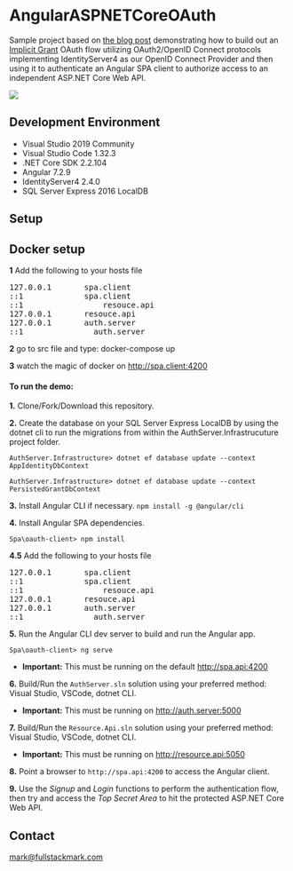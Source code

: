 # AngularASPNETCoreOAuth
Sample project based on <a href="https://fullstackmark.com/post/21/user-authentication-and-identity-with-angular-aspnet-core-and-identityserver">the blog post</a> demonstrating how to build out an <a href="https://oauth.net/2/grant-types/implicit/" target="_blank">Implicit Grant</a> OAuth flow utilizing OAuth2/OpenID Connect protocols implementing IdentityServer4 as our OpenID Connect Provider and then using it to authenticate an Angular SPA client to authorize access to an independent ASP.NET Core Web API.

<img src="https://fullstackmark.com/img/posts/21/open-id-connect-oauth-flow-angular-aspnet-core-identityserver.gif" />
 
## Development Environment
- Visual Studio 2019 Community
- Visual Studio Code 1.32.3 
- .NET Core SDK 2.2.104 
- Angular 7.2.9
- IdentityServer4 2.4.0 
- SQL Server Express 2016 LocalDB

## Setup

## Docker setup
**1** Add the following to your hosts file
<pre>
127.0.0.1       spa.client
::1             spa.client
::1 		        resouce.api
127.0.0.1       resouce.api
127.0.0.1       auth.server
::1		          auth.server
</pre>
**2** go to src file and type: docker-compose up

**3** watch the magic of docker on http://spa.client:4200

#### To run the demo:

**1.** Clone/Fork/Download this repository.

**2.** Create the database on your SQL Server Express LocalDB by using the dotnet cli to run the migrations from within the AuthServer.Infrastrucuture project folder.
<pre><code>AuthServer.Infrastructure> dotnet ef database update --context AppIdentityDbContext</code></pre>
<pre><code>AuthServer.Infrastructure> dotnet ef database update --context PersistedGrantDbContext</code></pre>

**3.** Install Angular CLI if necessary. `npm install -g @angular/cli`

**4.** Install Angular SPA dependencies.
<pre><code>Spa\oauth-client> npm install</code></pre>
**4.5** Add the following to your hosts file
<pre>
127.0.0.1       spa.client
::1             spa.client
::1 		        resouce.api
127.0.0.1       resouce.api
127.0.0.1       auth.server
::1		          auth.server
</pre>

**5.** Run the Angular CLI dev server to build and run the Angular app.
<pre><code>Spa\oauth-client> ng serve</code></pre>
  - **Important:** This must be running on the default http://spa.api:4200

**6.** Build/Run the `AuthServer.sln` solution using your preferred method: Visual Studio,  VSCode, dotnet CLI.
  - **Important:** This must be running on http://auth.server:5000

**7.** Build/Run the `Resource.Api.sln` solution using your preferred method: Visual Studio,  VSCode, dotnet CLI.
  - **Important:** This must be running on http://resource.api:5050

**8.** Point a browser to `http://spa.api:4200` to access the Angular client.

**9.** Use the *Signup* and *Login* functions to perform the authentication flow, then try and access the *Top Secret Area* to hit the protected ASP.NET Core Web API.

## Contact
mark@fullstackmark.com
 

